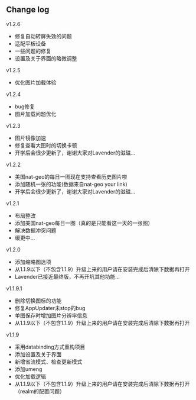 Change log
----------
v1.2.6  
* 修复自动转屏失效的问题
* 适配平板设备
* 一些问题的修复
* 设置及关于界面的略微调整

v1.2.5  
* 优化图片加载体验

v1.2.4  
* bug修复
* 图片加载问题优化

v1.2.3  
* 图片镜像加速
* 修复查看大图时的切换卡顿
* 开学后会很少更新了，谢谢大家对Lavender的滋磁...

v1.2.2  
* 美国nat-geo的每日一图现在支持查看历史图片啦
* 添加随机一张的功能(数据来自nat-geo your link)
* 开学后会很少更新了，谢谢大家对Lavender的滋磁...

v1.2.1  
* 布局整改
* 添加美国nat-geo每日一图（真的是只能看这一天的一张图）
* 解决数据冲突问题
* 缓更中...

v1.2.0  
* 添加缩略图选项
* 从1.1.9以下（不包含1.1.9）升级上来的用户请在安装完成后清除下数据再打开
* Lavender已接近最终版，不再开坑其他功能...

v1.1.9.1  
* 删除切换图标的功能
* 修复AppUpdater未stop的bug
* 单图保存时增加图片分辨率信息
* 从1.1.9以下（不包含1.1.9）升级上来的用户请在安装完成后清除下数据再打开

v1.1.9  
* 采用databinding方式重构项目
* 添加设置及关于界面
* 新增省流模式、检查更新模式
* 添加umeng
* 优化加载逻辑
* 从1.1.9以下（不包含1.1.9）升级上来的用户请在安装完成后清除下数据再打开（realm的配置问题）
